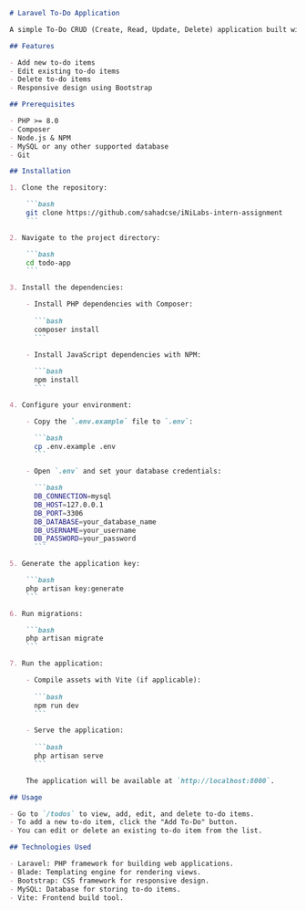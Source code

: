 ```md
# Laravel To-Do Application

A simple To-Do CRUD (Create, Read, Update, Delete) application built with the **Laravel** framework. This app allows users to manage their tasks by adding, editing, and deleting to-do items. The app uses Blade for view rendering and Bootstrap for styling.

## Features

- Add new to-do items
- Edit existing to-do items
- Delete to-do items
- Responsive design using Bootstrap

## Prerequisites

- PHP >= 8.0
- Composer
- Node.js & NPM
- MySQL or any other supported database
- Git

## Installation

1. Clone the repository:

    ```bash
    git clone https://github.com/sahadcse/iNiLabs-intern-assignment
    ```

2. Navigate to the project directory:

    ```bash
    cd todo-app
    ```

3. Install the dependencies:

    - Install PHP dependencies with Composer:
    
      ```bash
      composer install
      ```

    - Install JavaScript dependencies with NPM:
    
      ```bash
      npm install
      ```

4. Configure your environment:

    - Copy the `.env.example` file to `.env`:

      ```bash
      cp .env.example .env
      ```

    - Open `.env` and set your database credentials:

      ```bash
      DB_CONNECTION=mysql
      DB_HOST=127.0.0.1
      DB_PORT=3306
      DB_DATABASE=your_database_name
      DB_USERNAME=your_username
      DB_PASSWORD=your_password
      ```

5. Generate the application key:

    ```bash
    php artisan key:generate
    ```

6. Run migrations:

    ```bash
    php artisan migrate
    ```

7. Run the application:

    - Compile assets with Vite (if applicable):
    
      ```bash
      npm run dev
      ```

    - Serve the application:
    
      ```bash
      php artisan serve
      ```

    The application will be available at `http://localhost:8000`.

## Usage

- Go to `/todos` to view, add, edit, and delete to-do items.
- To add a new to-do item, click the "Add To-Do" button.
- You can edit or delete an existing to-do item from the list.

## Technologies Used

- Laravel: PHP framework for building web applications.
- Blade: Templating engine for rendering views.
- Bootstrap: CSS framework for responsive design.
- MySQL: Database for storing to-do items.
- Vite: Frontend build tool.
